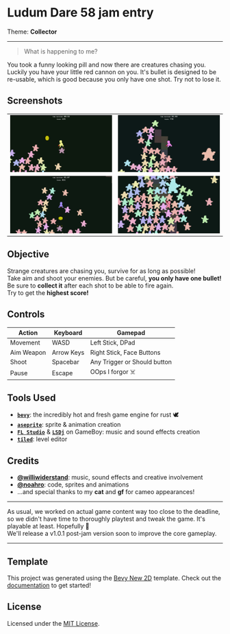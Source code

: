 # Ludum Dare 58 jam entry
Theme: __Collector__

---

> What is happening to me?

You took a funny looking pill and now there are creatures chasing you.  
Luckily you have your little red cannon on you. It's bullet is designed to be re-usable, which is good because you only have one shot. Try not to lose it.  

## Screenshots

|                                    |                                    |
| ---------------------------------- | ---------------------------------- |
| ![](./screenshots/screenshot1.png) | ![](./screenshots/screenshot2.png) |
| ![](./screenshots/screenshot3.png) | ![](./screenshots/screenshot4.png) |

## Objective
Strange creatures are chasing you, survive for as long as possible!  
Take aim and shoot your enemies. But be careful, __you only have one bullet!__
Be sure to __collect it__ after each shot to be able to fire again.  
Try to get the __highest score!__

## Controls
| Action     | Keyboard   | Gamepad                      |
|------------|------------|------------------------------|
| Movement   | WASD       | Left Stick, DPad             |
| Aim Weapon | Arrow Keys | Right Stick, Face Buttons    |
| Shoot      | Spacebar   | Any Trigger or Should button |
| Pause      | Escape     | OOps I forgor ☠️             |

## Tools Used
- __[`bevy`]__: the incredibly hot and fresh game engine for rust 🕊
- __[`aseprite`]__: sprite & animation creation
- __[`FL Studio`]__ & __[`LSDj`]__ on GameBoy: music and sound effects creation
- __[`tiled`]__: level editor

## Credits
- __[@williwiderstand]__: music, sound effects and creative involvement
- __[@noahro]__: code, sprites and animations
- ...and special thanks to my __cat__ and __gf__ for cameo appearances!

---

As usual, we worked on actual game content way too close to the deadline, so we didn't have time to thoroughly playtest and tweak the game. It's playable at least. Hopefully 🤷  
We'll release a v1.0.1 post-jam version soon to improve the core gameplay.

[`bevy`]: https://bevy.org/
[`aseprite`]: https://www.aseprite.org/
[`tiled`]: https://www.mapeditor.org/
[`LSDj`]: https://www.littlesounddj.com/lsd/index.php
[`FL Studio`]: https://www.image-line.com/fl-studio/
[@williwiderstand]: https://ldjam.com/users/williwiderstand
[@noahro]: https://ldjam.com/users/noahro

---

## Template
This project was generated using the [Bevy New 2D](https://github.com/TheBevyFlock/bevy_new_2d) template.
Check out the [documentation](https://github.com/TheBevyFlock/bevy_new_2d/blob/main/README.md) to get started!

## License
Licensed under the [MIT License](./LICENSE).
